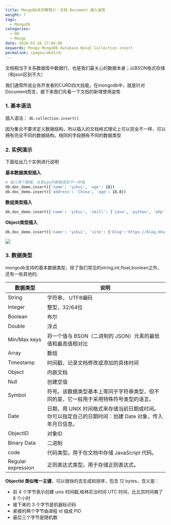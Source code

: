 ```yaml
---
title: MongoDb系列教程六：文档 Document 插入姿势
weight: 7
tags: 
  - MongoDb
categories: 
  - DB
  - Mongo
date: 2020-03-26 17:04:06
keywords: Mongo MongoDB database Nosql Collection insert
permalink: /pages/a641c9/
---
```


文档相当于关系数据库中数据行，也是我们最关心的数据本身；以BSON格式存储（和json区别不大）

我们通常所说业务开发者的CURD四大技能，在mongodb中，就是针对Document而言，接下来我们先看一下文档的新增使用姿势

<!-- more -->

### 1. 基本语法

插入语法： `db.collection.insert()`

因为集合不要求定义数据结构，所以插入的文档格式理论上可以完全不一样，可以拥有完全不同的数据结构，相同的字段拥有不同的数据类型

### 2. 实例演示

下面给出几个实例进行说明

**基本数据类型插入**

```bash
# 插入两个数据，注意age的数据类型不一样哦
db.doc_demo.insert({'name': 'yihui', 'age': 18})
db.doc_demo.insert({'address': 'China', 'age': 18.8})
```

**数组类型插入**

```bash
db.doc_demo.insert({'name': 'yihui', 'skill': ['java', 'python', 'php', 'js']})
```

**Object类型插入**

```bash
db.doc_demo.insert({'name': 'yihui', 'site': {'blog':'https://blog.hhui.top', 'spring': 'https://spring.hhui.top'}})
```

![](/imgs/200326/05.jpg)

### 3. 数据类型

mongodb支持的基本数据类型，除了我们常见的string,int,float,boolean之外，还有一些其他的;

| 数据类型 | 说明 | 
| --- | --- |
| String | 字符串， UTF8编码 |
| Integer | 整型，32/64位 |
| Boolean | 布尔 |
| Double | 浮点 |
| Min/Max keys | 将一个值与 BSON（二进制的 JSON）元素的最低值和最高值相对比|
| Array | 数组 |
| Timestamp | 时间戳，记录文档修改或添加的具体时间 |
| Object | 内嵌文档 |
| Null | 创建空值 |
| Symbol | 符号。该数据类型基本上等同于字符串类型，但不同的是，它一般用于采用特殊符号类型的语言。|
| Date | 日期，用 UNIX 时间格式来存储当前日期或时间。你可以指定自己的日期时间：创建 Date 对象，传入年月日信息。|
| ObjectID| 对象ID|
| Binary Data | 二进制 | 
| code | 代码类型。用于在文档中存储 JavaScript 代码。|
| Regular expression | 正则表达式类型。用于存储正则表达式。|


**ObjectId 类似唯一主键**，可以很快的去生成和排序，包含 12 bytes，含义是：

- 前 4 个字节表示创建 unix 时间戳,格林尼治时间 UTC 时间，比北京时间晚了 8 个小时
- 接下来的 3 个字节是机器标识码
- 紧接的两个字节由进程 id 组成 PID
- 最后三个字节是随机数

